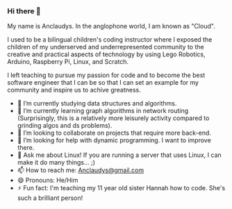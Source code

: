 ### Hi there 👋


My name is Anclaudys. In the anglophone world, I am known as "Cloud". 

I used to be a bilingual children's coding instructor where I exposed the children of my underserved and underrepresented community to the creative and practical aspects of technology by using Lego Robotics, Arduino, Raspberry Pi, Linux, and Scratch. 

I left teaching to pursue my passion for code and to become the best software engineer that I can be so that I can set an example for my community and inspire us to achive greatness.


- 🔭 I’m currently studying data structures and algorithms. 
- 🌱 I’m currently learning graph algorithms in network routing (Surprisingly, this is a relatively more leisurely activity compared to grinding algos and ds problems). 
- 👯 I’m looking to collaborate on projects that require more back-end.
- 🤔 I’m looking for help with dynamic programming. I want to improve there. 
- 💬 Ask me about Linux! If you are running a server that uses Linux, I can make it do many things... ;) 
- 📫 How to reach me: Anclaudys@gmail.com
- 😄 Pronouns: He/Him
- ⚡ Fun fact:  I'm teaching my 11 year old sister Hannah how to code. She's such a brilliant person!

